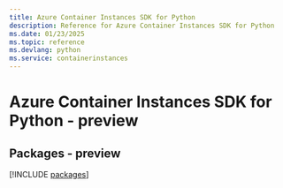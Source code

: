 ```yaml
---
title: Azure Container Instances SDK for Python
description: Reference for Azure Container Instances SDK for Python
ms.date: 01/23/2025
ms.topic: reference
ms.devlang: python
ms.service: containerinstances
---
```

# Azure Container Instances SDK for Python - preview
## Packages - preview
[!INCLUDE [packages](container-instances-index.md)]